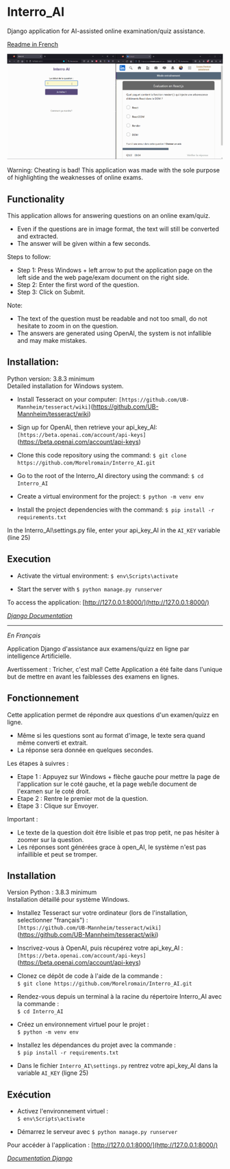 # Interro_AI

Django application for AI-assisted online examination/quiz assistance.  

[Readme in French](#français)

![<exemple>](https://github.com/Morelromain/P19_Interro_AI/blob/main/captures/exemple.gif)

Warning: Cheating is bad! This application was made with the sole purpose of highlighting the weaknesses of online exams.  

## Functionality

This application allows for answering questions on an online exam/quiz.  
- Even if the questions are in image format, the text will still be converted and extracted.
- The answer will be given within a few seconds.

Steps to follow:  
- Step 1: Press Windows + left arrow to put the application page on the left side and the web page/exam document on the right side.
- Step 2: Enter the first word of the question.
- Step 3: Click on Submit.

Note:

- The text of the question must be readable and not too small, do not hesitate to zoom in on the question.
- The answers are generated using OpenAI, the system is not infallible and may make mistakes.

## Installation:

Python version: 3.8.3 minimum  
Detailed installation for Windows system.  

- Install Tesseract on your computer:
`[https://github.com/UB-Mannheim/tesseract/wiki]`(https://github.com/UB-Mannheim/tesseract/wiki)  

- Sign up for OpenAI, then retrieve your api_key_AI:
`[https://beta.openai.com/account/api-keys]`(https://beta.openai.com/account/api-keys)  

- Clone this code repository using the command:
`$ git clone https://github.com/Morelromain/Interro_AI.git`  

- Go to the root of the Interro_AI directory using the command:
`$ cd Interro_AI`  

- Create a virtual environment for the project:
`$ python -m venv env`  

- Install the project dependencies with the command:
`$ pip install -r requirements.txt`  

In the Interro_AI\settings.py file, enter your api_key_AI in the `AI_KEY` variable (line 25)

## Execution

- Activate the virtual environment:
`$ env\Scripts\activate`

- Start the server with `$ python manage.py runserver`

To access the application: [http://127.0.0.1:8000/](http://127.0.0.1:8000/)

*[Django Documentation](https://docs.djangoproject.com/en/4.1/)*

---

<a name="français"></a>*En Français*

Application Django d'assistance aux examens/quizz en ligne par intelligence Artificielle.  

Avertissement : Tricher, c'est mal! Cette Application a été faite dans l'unique but de mettre en avant les faiblesses des examens en lignes.

## Fonctionnement

Cette application permet de répondre aux questions d'un examen/quizz en ligne.  
- Même si les questions sont au format d'image, le texte sera quand même converti et extrait.  
- La réponse sera donnée en quelques secondes.  

Les étapes à suivres :  
- Etape 1 : Appuyez sur Windows + flèche gauche pour mettre la page de l'application sur le coté gauche, et la page web/le document de l'examen sur le coté droit.   
- Etape 2 : Rentre le premier mot de la question.  
- Etape 3 : Clique sur Envoyer.  

Important :  
- Le texte de la question doit être lisible et pas trop petit, ne pas hésiter à zoomer sur la question.
- Les réponses sont générées grace à open_AI, le système n'est pas infaillible et peut se tromper.  

## Installation

Version Python : 3.8.3 minimum  
Installation détaillé pour système Windows.  

- Installez Tesseract sur votre ordinateur (lors de l'installation, selectionner "français") :  
`[https://github.com/UB-Mannheim/tesseract/wiki]`(https://github.com/UB-Mannheim/tesseract/wiki)  

- Inscrivez-vous à OpenAI, puis récupérez votre api_key_AI :  
`[https://beta.openai.com/account/api-keys]`(https://beta.openai.com/account/api-keys)  

- Clonez ce dépôt de code à l'aide de la commande :  
`$ git clone https://github.com/Morelromain/Interro_AI.git`  

- Rendez-vous depuis un terminal à la racine du répertoire Interro_AI avec la commande :  
`$ cd Interro_AI`  

- Créez un environnement virtuel pour le projet :  
`$ python -m venv env`  

- Installez les dépendances du projet avec la commande :  
`$ pip install -r requirements.txt`  

- Dans le fichier `Interro_AI\settings.py` rentrez votre api_key_AI dans la variable `AI_KEY` (ligne 25)  

## Exécution

- Activez l'environnement virtuel :  
`$ env\Scripts\activate`

- Démarrez le serveur avec `$ python manage.py runserver`

Pour accéder à l'application : [http://127.0.0.1:8000/](http://127.0.0.1:8000/)

*[Documentation Django](https://docs.djangoproject.com/fr/4.1/)*
